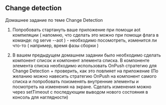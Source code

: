 ## Change detection

Домашнее задание по теме Change Detection

1. Попробовать стартануть ваше приложение при помощи aot компиляции ( напомню, что сделать это можно при помощи флага в команде: ng serve --aot ) - необходимо посомотреть, изменится ли что-то ( например, время фазы сборки )

2.  В вашем предыдущем домашнем задании было необходимо сделать компонент список и компонент элемента списка. В компоненте элемента списка необходимо использовать OnPush стратегию для Change Detection  + проверить, как это повлияет на приложение
(По желанию можно навесить стратегию OnPush на компонент самого списка и попробовать поизменять внутренние элементы и посмотреть на изменения на экране. Сделать изменения можно через setTimeout с последующим выводом нового состояния в консоль для наглядности)

